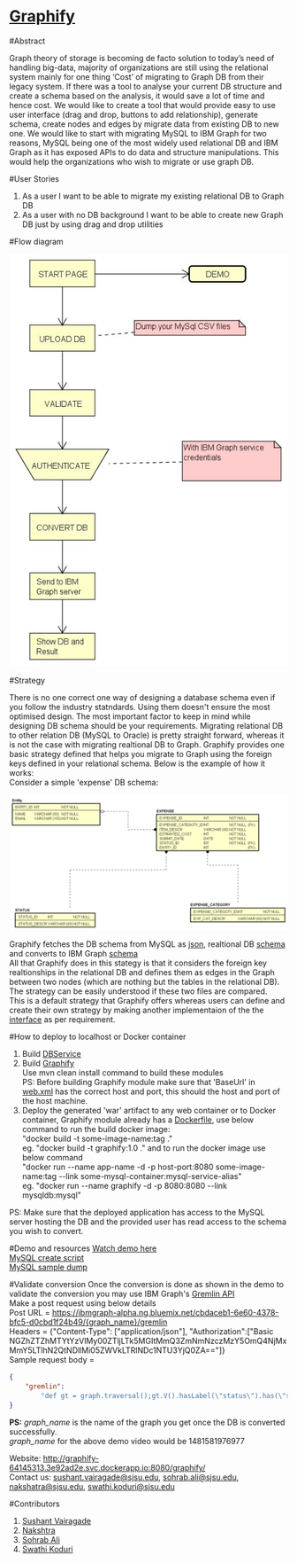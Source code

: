# [Graphify](http://graphify-64145313.3e92ad2e.svc.dockerapp.io:8080/graphify/)

#Abstract

Graph theory of storage is becoming de facto solution to today’s need of handling big-data, majority of organizations are still using the relational system mainly for one thing ‘Cost’ of migrating to Graph DB from their legacy system. If there was a tool to analyse your current DB structure and create a schema based on the analysis, it would save a lot of time and hence cost. We would like to create a tool that would provide easy to use user interface (drag and drop, buttons to add relationship), generate schema, create nodes and edges by migrate data from existing DB to new one. We would like to start with migrating MySQL to IBM Graph for two reasons, MySQL being one of the most widely used relational DB and IBM Graph as it has exposed APIs to do data and structure manipulations. This would help the organizations who wish to migrate or use graph DB.

#User Stories

1. As a user I want to be able to migrate my existing relational DB to Graph DB
2. As a user with no DB background I want to be able to create new Graph DB just by using drag and drop utilities

#Flow diagram

![Version 2](https://github.com/SJSU272Lab/Fall16-Team12/blob/master/docs/flow_diag_v2.jpg)


#Strategy

There is no one correct one way of designing a database schema even if you follow the industry statndards. Using them doesn't ensure the most optimised design. The most important factor to keep in mind while designing DB schema should be your requirements.
Migrating relational DB to other relation DB (MySQL to Oracle) is pretty straight forward, whereas it is not the case with migrating realtional DB to Graph. Graphify provides one basic strategy defined that helps you migrate to Graph using the foreign keys defined in your relational schema. Below is the example of how it works:<br />
Consider a simple 'expense' DB schema:

![ER Diagram](https://github.com/SJSU272Lab/Fall16-Team12/blob/master/docs/ER_Diagram.png)



Graphify fetches the DB schema from MySQL as [json](https://github.com/SJSU272Lab/Fall16-Team12/blob/master/docs/MySql.json), realtional DB [schema](https://github.com/SJSU272Lab/Fall16-Team12/blob/master/docs/create.sql) and converts to IBM Graph [schema](https://github.com/SJSU272Lab/Fall16-Team12/blob/master/docs/graphSchema.json)<br />
All that Graphify does in this stategy is that it considers the foreign key realtionships in the relational DB and defines them as edges in the Graph between two nodes (which are nothing but the tables in the relational DB). The strategy can be easily understood if these two files are compared. <br />
This is a default strategy that Graphify offers whereas users can define and create their own strategy by making another implementaion of the the [interface](https://github.com/SJSU272Lab/Fall16-Team12/blob/master/DBService/src/main/java/com/graphify/db/rule/engine/Strategy.java) as per requirement. 
 
#How to deploy to localhost or Docker container
1. Build [DBService](https://github.com/SJSU272Lab/Fall16-Team12/tree/master/DBService)
2. Build [Graphify](https://github.com/SJSU272Lab/Fall16-Team12/tree/master/Graphify)<br />
   Use mvn clean install command to build these modules<br />
   PS: Before building Graphify module make sure that 'BaseUrl' in [web.xml](https://github.com/SJSU272Lab/Fall16-Team12/blob/master/Graphify/webcontent/WEB-INF/web.xml) has the correct host and port, this should the host and port of the host machine.
3. Deploy the generated 'war' artifact to any web container or to Docker container, Graphify module already has a [Dockerfile](https://github.com/SJSU272Lab/Fall16-Team12/blob/master/Graphify/Dockerfile), use below command to run the build docker image: <br />
   "docker build -t some-image-name:tag ." <br />
   eg. "docker build -t graphify:1.0 ."
   and to run the docker image use below command <br />
   "docker run --name app-name -d -p host-port:8080 some-image-name:tag --link some-mysql-container:mysql-service-alias" <br />
   eg. "docker run --name graphify -d -p 8080:8080  --link mysqldb:mysql"
 

PS: Make sure that the deployed application has access to the MySQL server hosting the DB and the provided user has read access to the schema you wish to convert.


#Demo and resources
[Watch demo here](https://youtu.be/PvrVJRi689w) <br />
[MySQL create script](https://github.com/SJSU272Lab/Fall16-Team12/blob/master/docs/create.sql) <br />
[MySQL sample dump](https://github.com/SJSU272Lab/Fall16-Team12/blob/master/docs/entity.zip) <br />

#Validate conversion
Once the conversion is done as shown in the demo to validate the conversion you may use IBM Graph's [Gremlin API](https://ibm-graph-docs.ng.bluemix.net/api.html#gremlin-apis) <br />
Make a post request using below details <br/>
Post URL = https://ibmgraph-alpha.ng.bluemix.net/cbdaceb1-6e60-4378-bfc5-d0cbd1f24b49/{graph_name}/gremlin <br />
Headers = {"Content-Type": ["application/json"], "Authorization":["Basic NGZhZTZhMTYtYzVlMy00ZTljLTk5MGItMmQ3ZmNmNzczMzY5OmQ4NjMxMmY5LTlhN2QtNDllMi05ZWVkLTRlNDc1NTU3YjQ0ZA=="]} <br />
Sample request body = 
```json
{
    "gremlin":
        "def gt = graph.traversal();gt.V().hasLabel(\"status\").has(\"status_id\", \"1\").inE(\"refers_status\").outV().path();"
}
```

__PS:__ _graph_name_ is the name of the graph you get once the DB is converted successfully.  <br />
_graph_name_ for the above demo video would be 1481581976977 <br />


Website: http://graphify-64145313.3e92ad2e.svc.dockerapp.io:8080/graphify/ <br />
Contact us: sushant.vairagade@sjsu.edu, sohrab.ali@sjsu.edu, nakshatra@sjsu.edu, swathi.koduri@sjsu.edu


#Contributors
1. [Sushant Vairagade](https://github.com/sjsu-sushant)
2. [Nakshtra](https://github.com/nakshatra04)
3. [Sohrab Ali](https://github.com/ali-sohrab)
4. [Swathi Koduri](https://github.com/SwathiKoduri)

